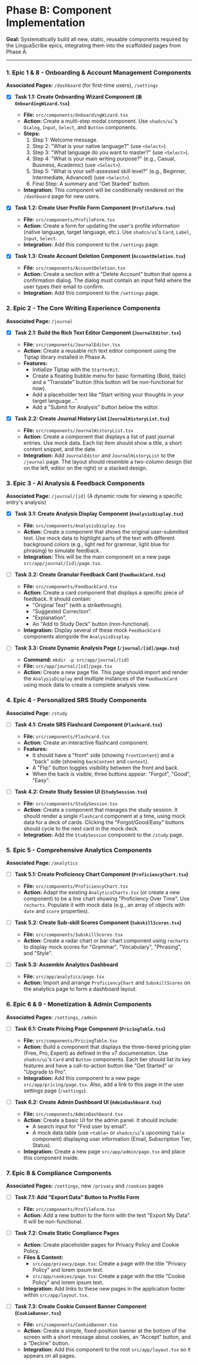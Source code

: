 # Phase B: Component Implementation

**Goal:** Systematically build all new, static, reusable components required by the LinguaScribe epics, integrating them into the scaffolded pages from Phase A.

---

### 1. Epic 1 & 8 - Onboarding & Account Management Components
**Associated Pages:** `/dashboard` (for first-time users), `/settings`

-   [x] **Task 1.1: Create Onboarding Wizard Component (`极OnboardingWizard.tsx`)**
    *   **File:** `src/components/OnboardingWizard.tsx`
    *   **Action:** Create a multi-step modal component. Use `shadcn/ui`'s `Dialog`, `Input`, `Select`, and `Button` components.
    *   **Steps:**
        1.  Step 1: Welcome message.
        2.  Step 2: "What is your native language?" (use `<Select>`).
        3.  Step 3: "What language do you want to master?" (use `<Select>`).
        4.  Step 4: "What is your main writing purpose?" (e.g., Casual, Business, Academic) (use `<Select>`).
        5.  Step 5: "What is your self-assessed skill level?" (e.g., Beginner, Intermediate, Advanced) (use `<Select>`).
        6.  Final Step: A summary and "Get Started" button.
    *   **Integration:** This component will be conditionally rendered on the `/dashboard` page for new users.

-   [x] **Task 1.2: Create User Profile Form Component (`ProfileForm.tsx`)**
    *   **File:** `src/components/ProfileForm.tsx`
    *   **Action:** Create a form for updating the user's profile information (native language, target language, etc.). Use `shadcn/ui`'s `Card`, `Label`, `Input`, `Select`.
    *   **Integration:** Add this component to the `/settings` page.

-   [x] **Task 1.3: Create Account Deletion Component (`AccountDeletion.tsx`)**
    *   **File:** `src/components/AccountDeletion.tsx`
    *   **Action:** Create a section with a "Delete Account" button that opens a confirmation dialog. The dialog must contain an input field where the user types their email to confirm.
    *   **Integration:** Add this component to the `/settings` page.

### 2. Epic 2 - The Core Writing Experience Components
**Associated Page:** `/journal`

-   [x] **Task 2.1: Build the Rich Text Editor Component (`JournalEditor.tsx`)**
    *   **File:** `src/components/JournalEditor.tsx`
    *   **Action:** Create a reusable rich text editor component using the Tiptap library installed in Phase A.
    *   **Features:**
        -   Initialize Tiptap with the `StarterKit`.
        -   Create a floating bubble menu for basic formatting (Bold, Italic) and a "Translate" button (this button will be non-functional for now).
        -   Add a placeholder text like "Start writing your thoughts in your target language...".
        -   Add a "Submit for Analysis" button below the editor.

-   [x] **Task 2.2: Create Journal History List (`JournalHistoryList.tsx`)**
    *   **File:** `src/components/JournalHistoryList.tsx`
    *   **Action:** Create a component that displays a list of past journal entries. Use mock data. Each list item should show a title, a short content snippet, and the date.
    *   **Integration:** Add `JournalEditor` and `JournalHistoryList` to the `/journal` page. The layout should resemble a two-column design (list on the left, editor on the right) or a stacked design.

### 3. Epic 3 - AI Analysis & Feedback Components
**Associated Page:** `/journal/[id]` (A dynamic route for viewing a specific entry's analysis)

-   [x] **Task 3.1: Create Analysis Display Component (`AnalysisDisplay.tsx`)**
    *   **File:** `src/components/AnalysisDisplay.tsx`
    *   **Action:** Create a component that shows the original user-submitted text. Use mock data to highlight parts of the text with different background colors (e.g., light red for grammar, light blue for phrasing) to simulate feedback.
    *   **Integration:** This will be the main component on a new page `src/app/journal/[id]/page.tsx`.

-   [ ] **Task 3.2: Create Granular Feedback Card (`FeedbackCard.tsx`)**
    *   **File:** `src/components/FeedbackCard.tsx`
    *   **Action:** Create a card component that displays a specific piece of feedback. It should contain:
        -   "Original Text" (with a strikethrough).
        -   "Suggested Correction".
        -   "Explanation".
        -   An "Add to Study Deck" button (non-functional).
    *   **Integration:** Display several of these mock `FeedbackCard` components alongside the `AnalysisDisplay`.

-   [ ] **Task 3.3: Create Dynamic Analysis Page (`/journal/[id]/page.tsx`)**
    *   **Command:** `mkdir -p src/app/journal/[id]`
    *   **File:** `src/app/journal/[id]/page.tsx`
    *   **Action:** Create a new page file. This page should import and render the `AnalysisDisplay` and multiple instances of the `FeedbackCard` using mock data to create a complete analysis view.

### 4. Epic 4 - Personalized SRS Study Components
**Associated Page:** `/study`

-   [ ] **Task 4.1: Create SRS Flashcard Component (`Flashcard.tsx`)**
    *   **File:** `src/components/Flashcard.tsx`
    *   **Action:** Create an interactive flashcard component.
    *   **Features:**
        -   It should have a "front" side (showing `frontContent`) and a "back" side (showing `backContent` and `context`).
        -   A "Flip" button toggles visibility between the front and back.
        -   When the back is visible, three buttons appear: "Forgot", "Good", "Easy".

-   [ ] **Task 4.2: Create Study Session UI (`StudySession.tsx`)**
    *   **File:** `src/components/StudySession.tsx`
    *   **Action:** Create a component that manages the study session. It should render a single `Flashcard` component at a time, using mock data for a deck of cards. Clicking the "Forgot/Good/Easy" buttons should cycle to the next card in the mock deck.
    *   **Integration:** Add the `StudySession` component to the `/study` page.

### 5. Epic 5 - Comprehensive Analytics Components
**Associated Page:** `/analytics`

-   [ ] **Task 5.1: Create Proficiency Chart Component (`ProficiencyChart.tsx`)**
    *   **File:** `src/components/ProficiencyChart.tsx`
    *   **Action:** Adapt the existing `AnalyticsCharts.tsx` (or create a new component) to be a line chart showing "Proficiency Over Time". Use `recharts`. Populate it with mock data (e.g., an array of objects with `date` and `score` properties).

-   [ ] **Task 5.2: Create Sub-skill Scores Component (`SubskillScores.tsx`)**
    *   **File:** `src/components/SubskillScores.tsx`
    *   **Action:** Create a radar chart or bar chart component using `recharts` to display mock scores for "Grammar", "Vocabulary", "Phrasing", and "Style".

-   [ ] **Task 5.3: Assemble Analytics Dashboard**
    *   **File:** `src/app/analytics/page.tsx`
    *   **Action:** Import and arrange `ProficiencyChart` and `SubskillScores` on the analytics page to form a dashboard layout.

### 6. Epic 6 & 9 - Monetization & Admin Components
**Associated Pages:** `/settings`, `/admin`

-   [ ] **Task 6.1: Create Pricing Page Component (`PricingTable.tsx`)**
    *   **File:** `src/components/PricingTable.tsx`
    *   **Action:** Build a component that displays the three-tiered pricing plan (Free, Pro, Expert) as defined in the v7 documentation. Use `shadcn/ui`'s `Card` and `Button` components. Each tier should list its key features and have a call-to-action button like "Get Started" or "Upgrade to Pro".
    *   **Integration:** Add this component to a new page: `src/app/pricing/page.tsx`. Also, add a link to this page in the user settings page (`/settings`).

-   [ ] **Task 6.2: Create Admin Dashboard UI (`AdminDashboard.tsx`)**
    *   **File:** `src/components/AdminDashboard.tsx`
    *   **Action:** Create a basic UI for the admin panel. It should include:
        -   A search input for "Find user by email".
        -   A mock data table (use `<table>` or `shadcn/ui`'s upcoming `Table` component) displaying user information (Email, Subscription Tier, Status).
    *   **Integration:** Create a new page `src/app/admin/page.tsx` and place this component inside.


### 7. Epic 8 & Compliance Components
**Associated Pages:** `/settings`, new `/privacy` and `/cookies` pages

-   [ ] **Task 7.1: Add "Export Data" Button to Profile Form**
    *   **File:** `src/components/ProfileForm.tsx`
    *   **Action:** Add a new button to the form with the text "Export My Data". It will be non-functional.

-   [ ] **Task 7.2: Create Static Compliance Pages**
    *   **Action:** Create placeholder pages for Privacy Policy and Cookie Policy.
    *   **Files & Content:**
        -   `src/app/privacy/page.tsx`: Create a page with the title "Privacy Policy" and lorem ipsum text.
        -   `src/app/cookies/page.tsx`: Create a page with the title "Cookie Policy" and lorem ipsum text.
    *   **Integration:** Add links to these new pages in the application footer within `src/app/layout.tsx`.

-   [ ] **Task 7.3: Create Cookie Consent Banner Component (`CookieBanner.tsx`)**
    *   **File:** `src/components/CookieBanner.tsx`
    *   **Action:** Create a simple, fixed-position banner at the bottom of the screen with a short message about cookies, an "Accept" button, and a "Decline" button.
    *   **Integration:** Add this component to the root `src/app/layout.tsx` so it appears on all pages.
    